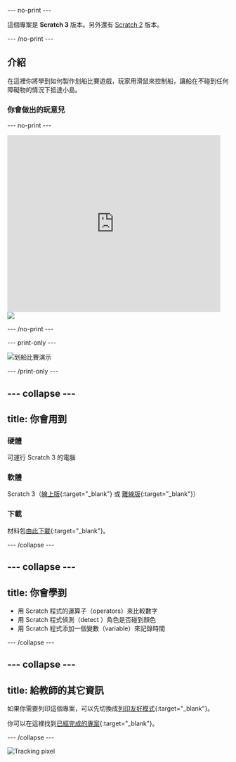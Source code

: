 --- no-print ---

這個專案是 **Scratch 3** 版本。另外還有 [Scratch 2](https://projects.raspberrypi.org/zh-TW/projects/boat-race-scratch2) 版本。

--- /no-print ---

## 介紹

在這裡你將學到如何製作划船比賽遊戲，玩家用滑鼠來控制船，讓船在不碰到任何障礙物的情況下抵達小島。

### 你會做出的玩意兒

--- no-print ---

<div class="scratch-preview">
  <iframe allowtransparency="true" width="485" height="402" src="https://scratch.mit.edu/projects/embed/377805501/?autostart=false" frameborder="0" scrolling="no"></iframe>
  <img src="images/boat_race_demo.png">
</div>

--- /no-print ---

--- print-only ---

![划船比賽演示](images/boat_race_demo.png)

--- /print-only ---

--- collapse ---
---
title: 你會用到
---
### 硬體

可運行 Scratch 3 的電腦

### 軟體

Scratch 3（[線上版](https://rpf.io/scratchon){:target="_blank"} 或 [離線版](https://rpf.io/scratchoff){:target="_blank"}）

### 下載

材料包[由此下載](https://rpf.io/p/zh-TW/boat-race-go){:target="_blank"}。

--- /collapse ---

--- collapse ---
---
title: 你會學到
---
- 用 Scratch 程式的運算子（operators）來比較數字
- 用 Scratch 程式偵測（detect ）角色是否碰到顏色
- 用 Scratch 程式添加一個變數（variable）來記錄時間

--- /collapse ---

--- collapse ---
---
title: 給教師的其它資訊
---
如果你需要列印這個專案，可以先切換成[列印友好模式](https://projects.raspberrypi.org/zh-TW/projects/boat-race/print){:target="_blank"}。

你可以在這裡找到[已經完成的專案](https://rpf.io/p/zh-TW/boat-race-get){:target="_blank"}。

--- /collapse ---

![Tracking pixel](https://code.org/api/hour/begin_codeclub_boatrace.png)
